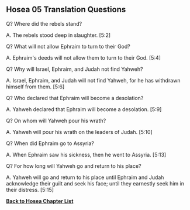 ## Hosea 05 Translation Questions ##

Q? Where did the rebels stand?

A. The rebels stood deep in slaughter. [5:2]

Q? What will not allow Ephraim to turn to their God?

A. Ephraim's deeds will not allow them to turn to their God. [5:4]

Q? Why will Israel, Ephraim, and Judah not find Yahweh?

A. Israel, Ephraim, and Judah will not find Yahweh, for he has withdrawn himself from them. [5:6]

Q? Who declared that Ephraim will become a desolation?

A. Yahweh declared that Ephraim will become a desolation. [5:9]

Q? On whom will Yahweh pour his wrath?

A. Yahweh will pour his wrath on the leaders of Judah. [5:10]

Q? When did Ephraim go to Assyria?

A. When Ephraim saw his sickness, then he went to Assyria. [5:13]

Q? For how long will Yahweh go and return to his place?

A. Yahweh will go and return to his place until Ephraim and Judah acknowledge their guilt and seek his face; until they earnestly seek him in their distress. [5:15]

__[Back to Hosea Chapter List](./)__

